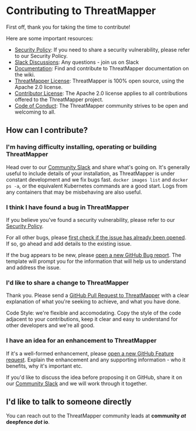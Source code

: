# Contributing to ThreatMapper

First off, thank you for taking the time to contribute!

Here are some important resources:
 
  * [Security Policy](SECURITY.md): If you need to share a security vulnerability, please refer to our Security Policy.
  * [Slack Discussions](https://join.slack.com/t/deepfence-community/shared_invite/zt-podmzle9-5X~qYx8wMaLt9bGWwkSdgQ): Any questions - join us on Slack
  * [Documentation](https://github.com/deepfence/ThreatMapper/wiki): Find and contribute to ThreatMapper documentation on the wiki.
  * [ThreatMapper License](LICENSE.md): ThreatMapper is 100% open source, using the Apache 2.0 license.
  * [Contributor License](https://docs.github.com/en/github/site-policy/github-terms-of-service#6-contributions-under-repository-license): The Apache 2.0 license applies to all contributions offered to the ThreatMapper project.
  * [Code of Conduct](CODE_OF_CONDUCT.md): The ThreatMapper community strives to be open and welcoming to all.

## How can I contribute?

### I'm having difficulty installing, operating or building ThreatMapper

Head over to our [Community Slack](https://join.slack.com/t/deepfence-community/shared_invite/zt-podmzle9-5X~qYx8wMaLt9bGWwkSdgQ) and share what's going on.  It's generally useful to include details of your installation, as ThreatMapper is under constant development and we fix bugs fast. `docker images list` and `docker ps -a`, or the equivalent Kubernetes commands are a good start.  Logs from any containers that may be misbehaving are also useful.

### I think I have found a bug in ThreatMapper

If you believe you've found a security vulnerability, please refer to our [Security Policy](SECURITY.md).

For all other bugs, please [first check if the issue has already been opened](https://github.com/deepfence/ThreatMapper/issues).  If so, go ahead and add details to the existing issue.

If the bug appears to be new, please [open a new GitHub Bug report](https://github.com/deepfence/ThreatMapper/issues/new).  The template will prompt you for the information that will help us to understand and address the issue.

### I'd like to share a change to ThreatMapper

Thank you.  Please send a [GitHub Pull Request to ThreatMapper](https://github.com/deepfence/ThreatMapper/pull/new/master) with a clear explanation of what you're seeking to achieve, and what you have done.

Code Style: we're flexible and accomodating. Copy the style of the code adjacent to your contributions, keep it clear and easy to understand for other developers and we're all good.

### I have an idea for an enhancement to ThreatMapper

If it's a well-formed enhancement, please [open a new GitHub Feature request](https://github.com/deepfence/ThreatMapper/issues/new).  Explain the enhancement and any supporting information - who it benefits, why it's important etc.

If you'd like to discuss the idea before proposing it on GitHub, share it on our [Community Slack](https://join.slack.com/t/deepfence-community/shared_invite/zt-podmzle9-5X~qYx8wMaLt9bGWwkSdgQ) and we will work through it together.

## I'd like to talk to someone directly

You can reach out to the ThreatMapper community leads at **community *at* deepfence *dot* io**.